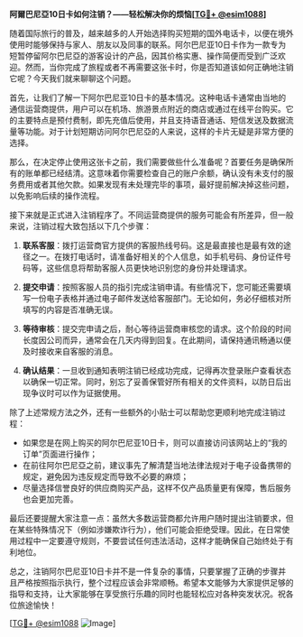 **阿爾巴尼亞10日卡如何注销？——轻松解决你的烦恼[[TG💪+ @esim1088](https://t.me/s/esim1088)]**

随着国际旅行的普及，越来越多的人开始选择购买短期的国外电话卡，以便在境外使用时能够保持与家人、朋友以及同事的联系。阿尔巴尼亚10日卡作为一款专为短暂停留阿尔巴尼亞的游客设计的产品，因其价格实惠、操作简便而受到广泛欢迎。然而，当你完成了旅程或者不再需要这张卡时，你是否知道该如何正确地注销它呢？今天我们就来聊聊这个问题。

首先，让我们了解一下阿尔巴尼亚10日卡的基本情况。这种电话卡通常由当地的通信运营商提供，用户可以在机场、旅游景点附近的商店或通过在线平台购买。它的主要特点是预付费制，即先充值后使用，并且支持语音通话、短信发送及数据流量等功能。对于计划短期访问阿尔巴尼亞的人来说，这样的卡片无疑是非常方便的选择。

那么，在决定停止使用这张卡之前，我们需要做些什么准备呢？首要任务是确保所有的账单都已经结清。这意味着你需要检查自己的账户余额，确认没有未支付的服务费用或者其他欠款。如果发现有未处理完毕的事项，最好提前解决掉这些问题，以免影响后续的操作流程。

接下来就是正式进入注销程序了。不同运营商提供的服务可能会有所差异，但一般来说，注销过程大致包括以下几个步骤：

1. **联系客服**：拨打运营商官方提供的客服热线号码。这是最直接也是最有效的途径之一。在拨打电话时，请准备好相关的个人信息，如手机号码、身份证件号码等，这些信息将帮助客服人员更快地识别您的身份并处理请求。
   
2. **提交申请**：按照客服人员的指引完成注销申请。有些情况下，您可能还需要填写一份电子表格并通过电子邮件发送给客服部门。无论如何，务必仔细核对所填写的内容是否准确无误。

3. **等待审核**：提交完申请之后，耐心等待运营商审核您的请求。这个阶段的时间长度因公司而异，通常会在几天内得到回复。在此期间，请保持通讯畅通以便及时接收来自客服的消息。

4. **确认结果**：一旦收到通知表明注销已经成功完成，记得再次登录账户查看状态以确保一切正常。同时，别忘了妥善保管好所有相关的文件资料，以防日后出现争议时可以作为证据使用。

除了上述常规方法之外，还有一些额外的小贴士可以帮助您更顺利地完成注销过程：

- 如果您是在网上购买的阿尔巴尼亚10日卡，则可以直接访问该网站上的“我的订单”页面进行操作；
- 在前往阿尔巴尼亞之前，建议事先了解清楚当地法律法规对于电子设备携带的规定，避免因为违反规定而导致不必要的麻烦；
- 尽量选择信誉良好的供应商购买产品，这样不仅产品质量更有保障，售后服务也会更加完善。

最后还要提醒大家注意一点：虽然大多数运营商都允许用户随时提出注销要求，但在某些特殊情况下（例如涉嫌欺诈行为），他们可能会拒绝受理。因此，在日常使用过程中一定要遵守规则，不要尝试任何违法活动，这样才能确保自己始终处于有利地位。

总之，注销阿尔巴尼亚10日卡并不是一件复杂的事情，只要掌握了正确的步骤并且严格按照指示执行，整个过程应该会非常顺畅。希望本文能够为大家提供足够的指导和支持，让大家能够在享受旅行乐趣的同时也能轻松应对各种突发状况。祝各位旅途愉快！

[[TG💪+ @esim1088](https://t.me/s/esim1088) ![Image](https://i.postimg.cc/4NQfJmqS/Snipaste-2025-05-13-00-14-12.png)]